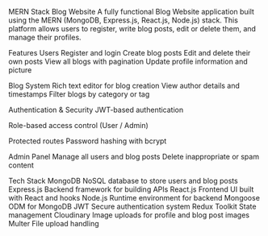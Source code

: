 MERN Stack Blog Website
A fully functional Blog Website application built using the MERN (MongoDB, Express.js, React.js, Node.js) stack. This platform allows users to register, write blog posts, edit or delete them, and manage their profiles.

Features
Users
Register and login
Create blog posts
Edit and delete their own posts
View all blogs with pagination
Update profile information and picture

Blog System
Rich text editor for blog creation
View author details and timestamps
Filter blogs by category or tag

Authentication & Security
JWT-based authentication

Role-based access control (User / Admin)

Protected routes
Password hashing with bcrypt

Admin Panel
Manage all users and blog posts
Delete inappropriate or spam content

Tech Stack
MongoDB	NoSQL database to store users and blog posts
Express.js	Backend framework for building APIs
React.js	Frontend UI built with React and hooks
Node.js	Runtime environment for backend
Mongoose	ODM for MongoDB
JWT	Secure authentication system
Redux Toolkit	State management
Cloudinary	Image uploads for profile and blog post images
Multer	File upload handling
